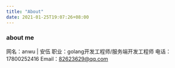 ```yaml
---
title: "About"
date: 2021-01-25T19:07:26+08:00
---
```


### about me

  网名：anwu | 安伍
  职业：golang开发工程师/服务端开发工程师
  电话：17800252416
  Email：82623629@qq.com
